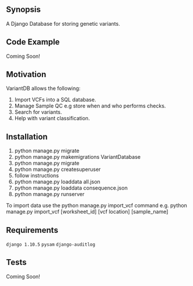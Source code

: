 ## Synopsis

A Django Database for storing genetic variants. 

## Code Example

Coming Soon!
## Motivation

VariantDB allows the following:

1) Import VCFs into a SQL database.
2) Manage Sample QC e.g store when and who performs checks.
3) Search for variants.
4) Help with variant classification.

## Installation

1) python manage.py migrate
2) python manage.py makemigrations VariantDatabase
3) python manage.py migrate
4) python manage.py createsuperuser
5) follow instructions
6) python manage.py loaddata all.json
7) python manage.py loaddata consequence.json
8) python manage.py runserver

To import data use the python manage.py import_vcf command e.g. python manage.py import_vcf [worksheet_id]  [vcf location] [sample_name]

## Requirements

``django 1.10.5``
``pysam``
``django-auditlog``

## Tests

Coming Soon!
